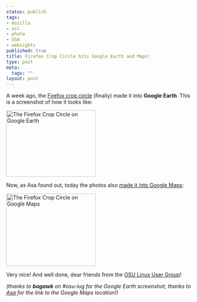 ```yaml
--- 
status: publish
tags: 
- mozilla
- osl
- photo
- USA
- websights
published: true
title: Firefox Crop Circle hits Google Earth and Maps!
type: post
meta: 
  tags: ""
layout: post
---
```

A week ago, the <a href="http://lug.oregonstate.edu/index.php/Projects/Firefox/Firefox_Circle">Firefox crop circle</a> (finally)  made it into <strong>Google Earth</strong>. This is a screenshot of how it looks like:

<a href="http://www.flickr.com/photos/freeed/309769654/" title="Photo Sharing"><img src="http://static.flickr.com/103/309769654_5d77de8332_m.jpg" width="240" height="177" alt="The Firefox Crop Circle on Google Earth" class="center" /></a>

Now, as Asa found out, today the photos also <a href="http://maps.google.com/?ie=UTF8&om=1&z=16&ll=45.123785,-123.113962&spn=0.012112,0.024097&t=h">made it into Google Maps</a>:

<a href="http://www.flickr.com/photos/freeed/309766457/" title="Photo Sharing"><img src="http://static.flickr.com/104/309766457_d1b55e51e1_m.jpg" width="240" height="194" alt="The Firefox Crop Circle on Google Maps" class="center" /></a>

Very nice! And well done, dear friends from the <a href="http://lug.oregonstate.edu">OSU Linux User Group</a>!

<em>(thanks to <strong>bagawk</strong> on #osu-lug for the Google Earth screenshot; thanks to <a href="http://weblogs.mozillazine.org/asa/archives/2006/11/firefox_crop_ci_1.html">Asa</a> for the link to the Google Maps location!)</em>

